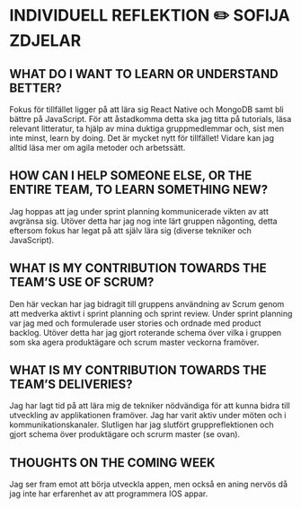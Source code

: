 # INDIVIDUELL REFLEKTION :pencil2: SOFIJA ZDJELAR

## WHAT DO I WANT TO LEARN OR UNDERSTAND BETTER?
Fokus för tillfället ligger på att lära sig React Native och MongoDB samt bli bättre på JavaScript. För att åstadkomma detta ska jag titta på tutorials, läsa relevant litteratur, ta hjälp av mina duktiga gruppmedlemmar och, sist men inte minst, learn by doing. Det är mycket nytt för tillfället! Vidare kan jag alltid läsa mer om agila metoder och arbetssätt. 

## HOW CAN I HELP SOMEONE ELSE, OR THE ENTIRE TEAM, TO LEARN SOMETHING NEW? 
Jag hoppas att jag under sprint planning kommunicerade vikten av att avgränsa sig. Utöver detta har jag nog inte lärt gruppen någonting, detta eftersom fokus har legat på att själv lära sig (diverse tekniker och JavaScript).    

## WHAT IS MY CONTRIBUTION TOWARDS THE TEAM’S USE OF SCRUM? 
Den här veckan har jag bidragit till gruppens användning av Scrum genom att medverka aktivt i sprint planning och sprint review. Under sprint planning var jag med och formulerade user stories och ordnade med product backlog. Utöver detta har jag gjort roterande schema över vilka i gruppen som ska agera produktägare och scrum master veckorna framöver.    

## WHAT IS MY CONTRIBUTION TOWARDS THE TEAM’S DELIVERIES? 
Jag har lagt tid på att lära mig de tekniker nödvändiga för att kunna bidra till utveckling av applikationen framöver. Jag har varit aktiv under möten och i kommunikationskanaler. Slutligen har jag slutfört gruppreflektionen och gjort schema över produktägare och scrurm master (se ovan). 

## THOUGHTS ON THE COMING WEEK
Jag ser fram emot att börja utveckla appen, men också en aning nervös då jag inte har erfarenhet av att programmera IOS appar. 
